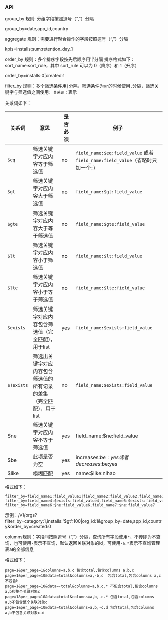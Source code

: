 ### API

group_by 规则: 分组字段按照逗号（“,”）分隔

group_by=date,app_id,country

aggregate 规则：需要进行聚合操作的字段按照逗号（“,”）分隔

kpis=installs;sum:retention_day_1

order_by 规则：多个排序字段按先后顺序用'|'分隔
排序格式如下：sort_name:sort_rule，其中 sort_rule 可以为 0（降序）和 1（升序）

order_by=installs:0|created:1

filter_by 规则：多个筛选条件用`|`分隔，筛选条件为`or`的时候使用`,`分隔，筛选关键字与筛选值之间使用`: 关系词：`表示

关系词如下：

|关系词|意思|是否必须|例子|
|---|---|---|---|
|`$eq`| 筛选关键字对应内容等于筛选值 |no|`field_name:$eq:field_value` 或者 `field_name:field_value`（省略时只加一个`:`)|
|`$gt`| 筛选关键字对应内容大于筛选值 |no|`field_name:$gt:field_value`|
|`$gte`| 筛选关键字对应内容大于等于筛选值 |no|`field_name:$gte:field_value`|
|`$lt`| 筛选关键字对应内容小于筛选值 |no|`field_name:$lt:field_value`|
|`$lte`| 筛选关键字对应内容小于等于筛选值 |no|`field_name:$lte:field_value`|
|`$exists`| 筛选关键字对应内容包含筛选值（完全匹配），用于list |yes|`field_name:$exists:field_value`|
|`$!exists`| 筛选出关键字对应内容包含筛选值的所有记录的差集（完全匹配），用于list|no|`field_name:$exists:field_value`|
|$ne| 筛选关键字对应内容不等于筛选值 |yes|field_name:$ne:field_value|
|$be|  此项是否为空|yes|increases:$be:yes 或者 decreases:$be:yes|
|$like| 模糊匹配 |yes|name:$like:nihao|

格式如下：

    filter_by=field_name1:field_value1|field_name2:field_value2,field_name3:field_value3|
    filter_by=field_name4:$exists:field_value4,field_name5:$exists:field_value5
    filter_by=field_name6:$ne:field_value6,field_name7:$ne:field_value7

示例：/v1/orgs?filter_by=category:1,installs:'$gt':100|org_id:1&group_by=date,app_id,country&order_by=created:0

columns规则：字段间按照逗号（“,”）分隔，查询所有字段使用`*`，不传即为不查询，也可使用`-`表示不查询，默认返回关联对象的id，可使用`-a.*`表示不查询管理表a的全部信息

格式如下：

```
page=1&per_page=1&columns=a,b,c 包含total,包含columns a,b,c
page=1&per_page=10&data=total&columns=a,-b,c  包含total,包含columns a,c不包含b
page=1&per_page=10&data=-total&columns=a,b,c.* 不包含total,包含columns a,b和整个关联对象c
page=1&per_page=10&data=total&columns=a,b,-c.* 包含total,包含columns a,b不包含整个关联对象c
page=1&per_page=10&data=total&columns=a,b,-c.d 包含total,包含columns a,b不包含关联对象c.d
```